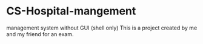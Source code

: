 # CS-Hospital-mangement
management system without GUI (shell only)
This is a project created by me and my friend for an exam.
